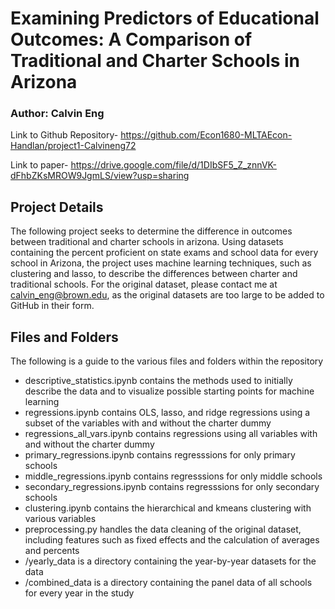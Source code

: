 Examining Predictors of Educational Outcomes: A Comparison of Traditional and Charter Schools in Arizona
=============
### Author: Calvin Eng
Link to Github Repository-
https://github.com/Econ1680-MLTAEcon-Handlan/project1-Calvineng72

Link to paper-
https://drive.google.com/file/d/1DIbSF5_Z_znnVK-dFhbZKsMROW9JgmLS/view?usp=sharing
## Project Details
The following project seeks to determine the difference in outcomes between traditional and charter schools in arizona. Using datasets containing the percent proficient on state exams and school data for every school in Arizona, the project uses machine learning techniques, such as clustering and lasso, to describe the differences between charter and traditional schools. For the original dataset, please contact me at calvin_eng@brown.edu, as the original datasets are too large to be added to GitHub in their form. 
## Files and Folders
The following is a guide to the various files and folders within the repository

- descriptive_statistics.ipynb contains the methods used to initially describe the data and to visualize possible starting points for machine learning
- regressions.ipynb contains OLS, lasso, and ridge regressions using a subset of the variables with and without the charter dummy
- regressions_all_vars.ipynb contains regressions using all variables with and without the charter dummy
- primary_regressions.ipynb contains regresssions for only primary schools
- middle_regressions.ipynb contains regresssions for only middle schools
- secondary_regressions.ipynb contains regresssions for only secondary schools
- clustering.ipynb contains the hierarchical and kmeans clustering with various variables 
- preprocessing.py handles the data cleaning of the original dataset, including features such as fixed effects and the calculation of averages and percents
- /yearly_data is a directory containing the year-by-year datasets for the data
- /combined_data is a directory containing the panel data of all schools for every year in the study
